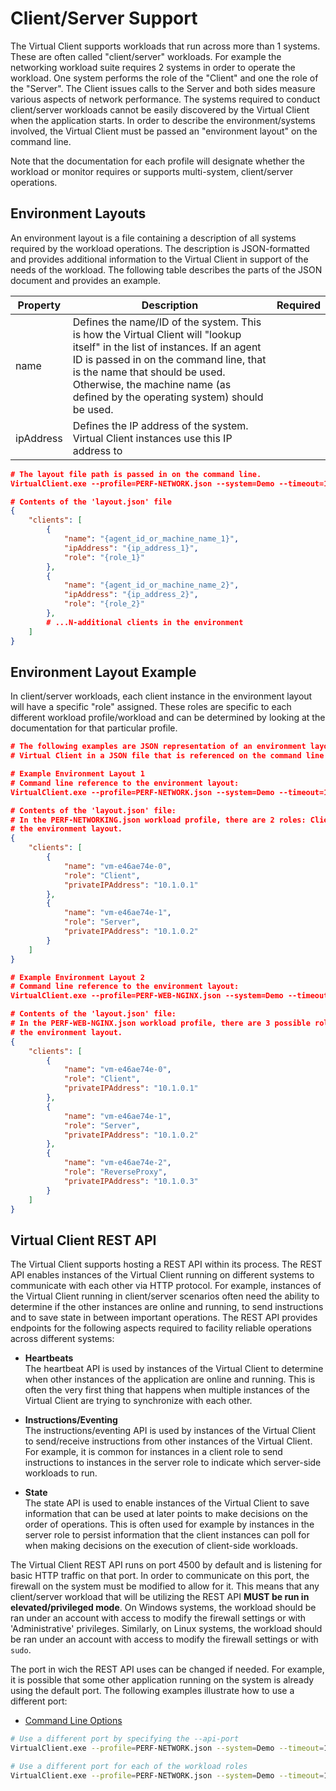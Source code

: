 ﻿# Client/Server Support
The Virtual Client supports workloads that run across more than 1 systems. These are often called "client/server" workloads. For example the networking
workload suite requires 2 systems in order to operate the workload. One system performs the role of the "Client" and one the role of the "Server". The Client
issues calls to the Server and both sides measure various aspects of network performance. The systems required to conduct client/server workloads cannot be easily 
discovered by the Virtual Client when the application starts. In order to describe the environment/systems involved, the Virtual Client must be passed an 
"environment layout" on the command line.

Note that the documentation for each profile will designate whether the workload or monitor requires or supports multi-system, client/server operations.

## Environment Layouts
 An environment layout is a file containing a description of all systems required by the workload operations. The description is JSON-formatted and provides additional
information to the Virtual Client in support of the needs of the workload. The following table describes the parts of the JSON document and provides an example.

| Property         | Description | Required |
|------------------|-------------|----------|
| name             | Defines the name/ID of the system. This is how the Virtual Client will "lookup itself" in the list of instances. If an agent ID is passed in on the command line, that is the name that should be used. Otherwise, the machine name (as defined by the operating system) should be used. |
| ipAddress        | Defines the IP address of the system. Virtual Client instances use this IP address to |

``` json
# The layout file path is passed in on the command line.
VirtualClient.exe --profile=PERF-NETWORK.json --system=Demo --timeout=180 --layout="C:\users\any\vc\layout.json" --packages="{BlobStoreConnectionString|SAS URI}"

# Contents of the 'layout.json' file
{
    "clients": [
        {
            "name": "{agent_id_or_machine_name_1}",
            "ipAddress": "{ip_address_1}",
            "role": "{role_1}"
        },
        {
            "name": "{agent_id_or_machine_name_2}",
            "ipAddress": "{ip_address_2}",
            "role": "{role_2}"
        },
        # ...N-additional clients in the environment
    ]
}
```

## Environment Layout Example
In client/server workloads, each client instance in the environment layout will have a specific "role" assigned. These roles are specific to each different
workload profile/workload and can be determined by looking at the documentation for that particular profile.

``` json
# The following examples are JSON representation of an environment layout. Environment layouts are supplied to the 
# Virtual Client in a JSON file that is referenced on the command line.

# Example Environment Layout 1
# Command line reference to the environment layout:
VirtualClient.exe --profile=PERF-NETWORK.json --system=Demo --timeout=1440 --layoutPath="C:\any\path\to\layout.json" --packages="{BlobStoreConnectionString|SAS URI}"

# Contents of the 'layout.json' file:
# In the PERF-NETWORKING.json workload profile, there are 2 roles: Client and Server. They must be named exactly that in
# the environment layout.
{
    "clients": [
        {
            "name": "vm-e46ae74e-0",
            "role": "Client",
            "privateIPAddress": "10.1.0.1"
        },
        {
            "name": "vm-e46ae74e-1",
            "role": "Server",
            "privateIPAddress": "10.1.0.2"
        }
    ]
}

# Example Environment Layout 2
# Command line reference to the environment layout:
VirtualClient.exe --profile=PERF-WEB-NGINX.json --system=Demo --timeout=1440 --layoutPath="C:\any\path\to\layout.json" --packages="{BlobStoreConnectionString|SAS URI}"

# Contents of the 'layout.json' file:
# In the PERF-WEB-NGINX.json workload profile, there are 3 possible roles: Client, Server and ReverseProxy. They must be named exactly that in
# the environment layout.
{
    "clients": [
        {
            "name": "vm-e46ae74e-0",
            "role": "Client",
            "privateIPAddress": "10.1.0.1"
        },
        {
            "name": "vm-e46ae74e-1",
            "role": "Server",
            "privateIPAddress": "10.1.0.2"
        },
        {
            "name": "vm-e46ae74e-2",
            "role": "ReverseProxy",
            "privateIPAddress": "10.1.0.3"
        }
    ]
}
```

## Virtual Client REST API
The Virtual Client supports hosting a REST API within its process. The REST API enables instances of the Virtual Client running on different systems to communicate
with each other via HTTP protocol. For example, instances of the Virtual Client running in client/server scenarios often need the ability to determine if the other
instances are online and running, to send instructions and to save state in between important operations. The REST API provides endpoints for the following aspects 
required to facility reliable operations across different systems:

* **Heartbeats**  
  The heartbeat API is used by instances of the Virtual Client to determine when other instances of the application are online and running. This is often the very
  first thing that happens when multiple instances of the Virtual Client are trying to synchronize with each other.

* **Instructions/Eventing**  
  The instructions/eventing API is used by instances of the Virtual Client to send/receive instructions from other instances of the Virtual Client. For example, it
  is common for instances in a client role to send instructions to instances in the server role to indicate which server-side workloads to run.

* **State**  
  The state API is used to enable instances of the Virtual Client to save information that can be used at later points to make decisions on the order of operations.
  This is often used for example by instances in the server role to persist information that the client instances can poll for when making decisions on the execution
  of client-side workloads.

The Virtual Client REST API runs on port 4500 by default and is listening for basic HTTP traffic on that port. In order to communicate on this port, the firewall on
the system must be modified to allow for it. This means that any client/server workload that will be utilizing the REST API **MUST be run in elevated/privileged mode**.
On Windows systems, the workload should be ran under an account with access to modify the firewall settings or with 'Administrative' privileges. Similarly, on Linux systems, 
the workload should be ran under an account with access to modify the firewall settings or with `sudo`.

The port in wich the REST API uses can be changed if needed. For example, it is possible that some other application running on the system is already using the default
port. The following examples illustrate how to use a different port:

* [Command Line Options](./0010-command-line.md)

``` bash
# Use a different port by specifying the --api-port
VirtualClient.exe --profile=PERF-NETWORK.json --system=Demo --timeout=1440 --api-port=4501 --layoutPath="C:\any\path\to\layout.json" --packages="{BlobStoreConnectionString|SAS URI}"

# Use a different port for each of the workload roles
VirtualClient.exe --profile=PERF-NETWORK.json --system=Demo --timeout=1440 --api-port=4501/Client,4502/Server --layoutPath="C:\any\path\to\layout.json" --packages="{BlobStoreConnectionString|SAS URI}"
```
